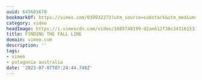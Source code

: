 ```yaml
---
uuid: 645601670
bookmarkOf: https://vimeo.com/839932273?utm_source=substack&utm_medium=email
category: video
headImage: https://i.vimeocdn.com/video/1689740199-d2ae612f38c343161531cdb2ab91d32bdd23be56ccd9795770244acd3d4754bb-d_295x166
title: FINDING THE FALL LINE
domain: vimeo.com
description: ''
tags:
- vimeo
- patagonia australia
date: '2023-07-07T07:24:44.748Z'
---
```



